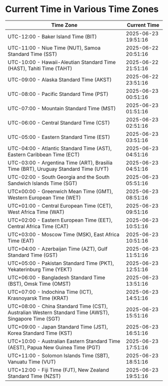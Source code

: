 # Current Time in Various Time Zones

| Time Zone | Current Time |
|-----------|--------------|
| UTC-12:00 - Baker Island Time (BIT) | 2025-06-23 19:51:16 |
| UTC-11:00 - Niue Time (NUT), Samoa Standard Time (SST) | 2025-06-22 20:51:16 |
| UTC-10:00 - Hawaii-Aleutian Standard Time (HAST), Tahiti Time (TAHT) | 2025-06-22 21:51:16 |
| UTC-09:00 - Alaska Standard Time (AKST) | 2025-06-22 23:51:16 |
| UTC-08:00 - Pacific Standard Time (PST) | 2025-06-23 00:51:16 |
| UTC-07:00 - Mountain Standard Time (MST) | 2025-06-23 01:51:16 |
| UTC-06:00 - Central Standard Time (CST) | 2025-06-23 02:51:16 |
| UTC-05:00 - Eastern Standard Time (EST) | 2025-06-23 03:51:16 |
| UTC-04:00 - Atlantic Standard Time (AST), Eastern Caribbean Time (ECT) | 2025-06-23 04:51:16 |
| UTC-03:00 - Argentina Time (ART), Brasília Time (BRT), Uruguay Standard Time (UYT) | 2025-06-23 04:51:16 |
| UTC-02:00 - South Georgia and the South Sandwich Islands Time (SGT) | 2025-06-23 05:51:16 |
| UTC±00:00 - Greenwich Mean Time (GMT), Western European Time (WET) | 2025-06-23 08:51:16 |
| UTC+01:00 - Central European Time (CET), West Africa Time (WAT) | 2025-06-23 09:51:16 |
| UTC+02:00 - Eastern European Time (EET), Central Africa Time (CAT) | 2025-06-23 10:51:16 |
| UTC+03:00 - Moscow Time (MSK), East Africa Time (EAT) | 2025-06-23 10:51:16 |
| UTC+04:00 - Azerbaijan Time (AZT), Gulf Standard Time (GST) | 2025-06-23 11:51:16 |
| UTC+05:00 - Pakistan Standard Time (PKT), Yekaterinburg Time (YEKT) | 2025-06-23 12:51:16 |
| UTC+06:00 - Bangladesh Standard Time (BST), Omsk Time (OMST) | 2025-06-23 13:51:16 |
| UTC+07:00 - Indochina Time (ICT), Krasnoyarsk Time (KRAT) | 2025-06-23 14:51:16 |
| UTC+08:00 - China Standard Time (CST), Australian Western Standard Time (AWST), Singapore Time (SGT) | 2025-06-23 15:51:16 |
| UTC+09:00 - Japan Standard Time (JST), Korea Standard Time (KST) | 2025-06-23 16:51:16 |
| UTC+10:00 - Australian Eastern Standard Time (AEST), Papua New Guinea Time (PGT) | 2025-06-23 17:51:16 |
| UTC+11:00 - Solomon Islands Time (SBT), Vanuatu Time (VUT) | 2025-06-23 18:51:16 |
| UTC+12:00 - Fiji Time (FJT), New Zealand Standard Time (NZST) | 2025-06-23 19:51:16 |
